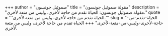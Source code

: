 +++
author = "صموئيل جونسون"
title = "مقولة صموئيل جونسون"
description = "مقولة صموئيل جونسون: الحياة تقدم من حاجة لأخرى، وليس من متعة لأخرى."
quote = '''الحياة تقدم من حاجة لأخرى، وليس من متعة لأخرى.'''
slug = "الحياة-تقدم-من-حاجة-لأخرى-وليس-من-متعة-لأخرى"
+++
الحياة تقدم من حاجة لأخرى، وليس من متعة لأخرى.
